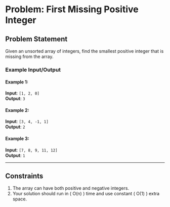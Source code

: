 # Problem: First Missing Positive Integer

## Problem Statement
Given an unsorted array of integers, find the smallest positive integer that is missing from the array.

### Example Input/Output

#### Example 1:
**Input**: `[1, 2, 0]`  
**Output**: `3`

#### Example 2:
**Input**: `[3, 4, -1, 1]`  
**Output**: `2`

#### Example 3:
**Input**: `[7, 8, 9, 11, 12]`  
**Output**: `1`

---

## Constraints
1. The array can have both positive and negative integers.
2. Your solution should run in \( O(n) \) time and use constant \( O(1) \) extra space.
